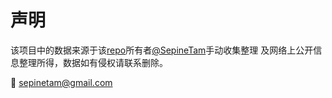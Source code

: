 # 声明
该项目中的数据来源于该[repo](https://github.com/sepinetam/geo_self)所有者[@SepineTam](https://github.com/sepinetam)手动收集整理 及网络上公开信息整理所得，数据如有侵权请联系删除。

📧 [sepinetam@gmail.com](mailto:sepinetam@gmail.com)

